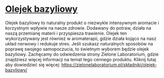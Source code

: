 # [Olejek bazyliowy](https://zielonelaboratorium.pl/składniki/olejek-bazyliowy/)

Olejek bazyliowy to naturalny produkt o niezwykle intensywnym aromacie i korzystnym wpływie na nasze zdrowie. Dodawany do potraw, działa na naszą przemianę materii i przyspiesza trawienie. Olejek ten wykorzystywany jest również w aromaterapii, gdzie działa kojąco na nasz układ nerwowy i redukuje stres. Jeśli szukasz naturalnych sposobów na poprawę swojego samopoczucia, to świetnym wyborem będzie olejek bazyliowy. Zachęcamy do odwiedzenia strony Zielone Laboratorium, gdzie znajdziesz więcej informacji na temat tego cennego produktu. Kliknij tutaj aby dowiedzieć się więcej: https://zielonelaboratorium.pl/składniki/olejek-bazyliowy/